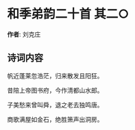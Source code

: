 # 和季弟韵二十首  其二○

**作者**: 刘克庄

## 诗词内容

帆近蓬莱忽浩茫，归来散发且阳狂。

昔陪上帝图书府，今作清都山水郎。

子美愁来曾叫舜，退之老去独鸣唐。

商歌满屋如金石，绝胜箫声出洞房。

